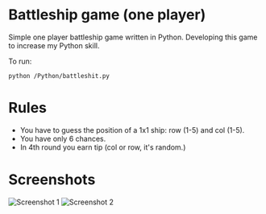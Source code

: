 # Battleship game (one player)
Simple one player battleship game written in Python.
Developing this game to increase my Python skill.

To run:
```
python /Python/battleshit.py
```

# Rules
* You have to guess the position of a 1x1 ship: row (1-5) and col (1-5).
* You have only 6 chances.
* In 4th round you earn tip (col or row, it's random.)

# Screenshots
![Screenshot 1](http://i.imgur.com/NUY6nLl.png)
![Screenshot 2](http://i.imgur.com/KsTPM6F.png)
